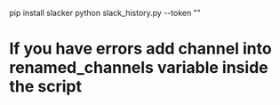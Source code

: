

pip install slacker
python slack_history.py --token ""

# If you have errors add channel into renamed_channels variable inside the script
